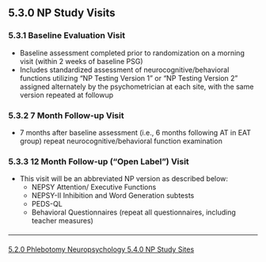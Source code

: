 ## 5.3.0 NP Study Visits

### 5.3.1 Baseline Evaluation Visit

* Baseline assessment completed prior to randomization on a morning visit
(within 2 weeks of baseline PSG)
* Includes standardized assessment of neurocognitive/behavioral functions
utilizing “NP Testing Version 1” or “NP Testing Version 2” assigned alternately
by the psychometrician at each site, with the same version repeated at followup

### 5.3.2 7 Month Follow-up Visit

* 7 months after baseline assessment (i.e., 6 months following AT in EAT group)
repeat neurocognitive/behavioral function examination

### 5.3.3 12 Month Follow-up (“Open Label”) Visit

* This visit will be an abbreviated NP version as described below:
  * NEPSY Attention/ Executive Functions
  * NEPSY-II Inhibition and Word Generation subtests
  * PEDS-QL
  * Behavioral Questionnaires (repeat all questionnaires, including teacher
measures)


<hr class="soften" style="margin-top: 20px;margin-bottom: 20px;"/>

<div class="center">
<div class="btn-group">
  <a href=":pages_path:/manuals/neuropsychology/5-02-overview-of-np-study-design.md" class="btn btn-default">
    <span class="glyphicon glyphicon-chevron-left"></span>
    5.2.0 Phlebotomy
  </a>

  <a href=":pages_path:/manuals/neuropsychology" class="btn btn-default">
    <span class="glyphicon glyphicon-chevron-up"></span>
    Neuropsychology
  </a>

  <a href=":pages_path:/manuals/neuropsychology/5-04-np-study-sites.md" class="btn btn-success">
    5.4.0 NP Study Sites
    <span class="glyphicon glyphicon-chevron-right"></span>
  </a>
</div>
</div>